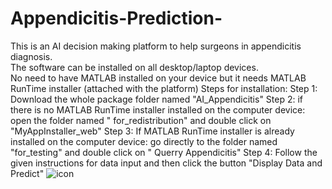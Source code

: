 # Appendicitis-Prediction-
This is an AI decision making platform to help surgeons in appendicitis diagnosis.  
The software can be installed on all desktop/laptop devices.  
No need to have MATLAB installed on your device but it needs MATLAB RunTime installer (attached with the platform)
Steps for installation: 
Step 1: Download the whole package folder named "AI_Appendicitis"
Step 2: if there is no MATLAB RunTime installer installed on the computer device: 
        open the folder named " for_redistribution" and double click on "MyAppInstaller_web"
Step 3: If MATLAB RunTime installer is already installed on the computer device:
        go directly to the folder named "for_testing" and double click on " Querry Appendicitis"
Step 4: Follow the given instructions for data input and then click the button "Display Data and Predict"
![icon](https://user-images.githubusercontent.com/81948489/128957914-d5f6d6c5-0956-4e15-ab21-150f66f72ce1.png)

